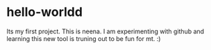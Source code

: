 # hello-worldd
Its my first project.
This is neena. I am experimenting with github and learning this new tool is truning out to be fun for mt. :) 
